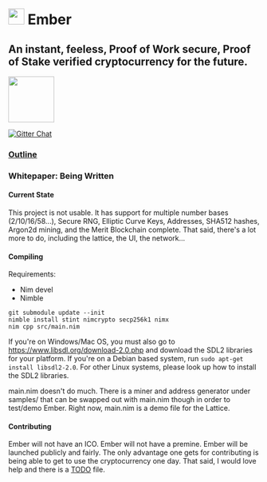 # <img src="https://github.com/kayabaNerve/Ember/raw/master/logos/logo32.png" height="32px"/> Ember

## An instant, feeless, Proof of Work secure, Proof of Stake verified cryptocurrency for the future.

<a href="https://discord.gg/nZmdWGA"><img src="https://discordapp.com/assets/e05ead6e6ebc08df9291738d0aa6986d.png" height=92 width=92/></a>

[![Gitter Chat](https://badges.gitter.im/gitterHQ/gitter.png)](https://gitter.im/EmberCrypto/Lobby)

### [Outline](https://medium.com/@EmberCrypto/ember-cryptocurrency-d0df75e8170f)
### Whitepaper: Being  Written

#### Current State
This project is not usable. It has support for multiple number bases (2/10/16/58...), Secure RNG, Elliptic Curve Keys, Addresses, SHA512 hashes, Argon2d mining, and the Merit Blockchain complete. That said, there's a lot more to do, including the lattice, the UI, the network...

#### Compiling

Requirements:

- Nim devel
- Nimble

```
git submodule update --init
nimble install stint nimcrypto secp256k1 nimx
nim cpp src/main.nim
```

If you're on Windows/Mac OS, you must also go to https://www.libsdl.org/download-2.0.php and download the SDL2 libraries for your platform.
If you're on a Debian based system, run `sudo apt-get install libsdl2-2.0`.
For other Linux systems, please look up how to install the SDL2 libraries.

main.nim doesn't do much. There is a miner and address generator under samples/ that can be swapped out with main.nim though in order to test/demo Ember. Right now, main.nim is a demo file for the Lattice.

#### Contributing
Ember will not have an ICO. Ember will not have a premine. Ember will be launched publicly and fairly. The only advantage one gets for contributing is being able to get to use the cryptocurrency one day. That said, I would love help and there is a [TODO](https://github.com/kayabaNerve/Ember/blob/master/TODO.md) file.
